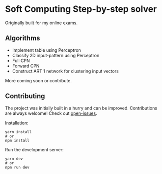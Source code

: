# Soft Computing Step-by-step solver

Originally built for my online exams.



## Algorithms

- Implement table using Perceptron
- Classify 2D input-pattern using Perceptron
- Full CPN
- Forward CPN
- Construct ART 1 network for clustering input vectors

More coming soon or contribute.


## Contributing

The project was initially built in a hurry and can be improved.
Contributions are always welcome!
Check out [open-issues](https://github.com/tnmyk/soft-computing-solver/issues).

Installation:
```
yarn install
# or
npm install
```
Run the development server:
```
yarn dev
# or
npm run dev
```
